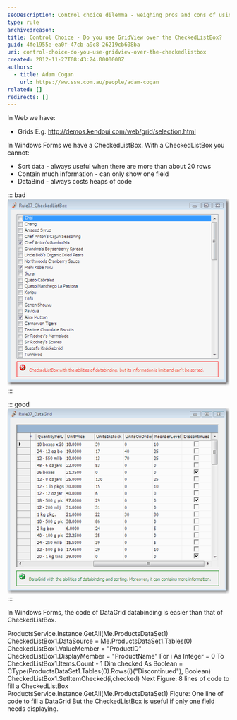 ```yaml
---
seoDescription: Control choice dilemma - weighing pros and cons of using GridView over CheckedListBox in Windows Forms development.
type: rule
archivedreason:
title: Control Choice - Do you use GridView over the CheckedListBox?
guid: 4fe1955e-ea0f-47cb-a9c8-26219cb608ba
uri: control-choice-do-you-use-gridview-over-the-checkedlistbox
created: 2012-11-27T08:43:24.0000000Z
authors:
  - title: Adam Cogan
    url: https://ww.ssw.com.au/people/adam-cogan
related: []
redirects: []
---
```


In Web we have:

- Grids E.g. http://demos.kendoui.com/web/grid/selection.html

In Windows Forms we have a CheckedListBox. With a CheckedListBox you cannot:

- Sort data - always useful when there are more than about 20 rows
- Contain much information - can only show one field
- DataBind - always costs heaps of code

<!--endintro-->

::: bad  
![Figure: Bad Example - The CheckedListBox is limited](../../assets/UsingCheckedListBox.gif)  
:::

::: good  
![Figure: Good Example - The DataGrid can show much more information (and if you use a 3rd Party eg. Telerik, then it can be pretty too)](../../assets/UsingDataGrid.gif)  
:::

In Windows Forms, the code of DataGrid databinding is easier than that of CheckedListBox.

ProductsService.Instance.GetAll(Me.ProductsDataSet1)
CheckedListBox1.DataSource = Me.ProductsDataSet1.Tables(0)
CheckedListBox1.ValueMember = "ProductID"
CheckedListBox1.DisplayMember = "ProductName"
For i As Integer = 0 To CheckedListBox1.Items.Count - 1
Dim checked As Boolean = CType(ProductsDataSet1.Tables(0).Rows(i)("Discontinued"), Boolean)
CheckedListBox1.SetItemChecked(i,checked)
Next
Figure: 8 lines of code to fill a CheckedListBox
ProductsService.Instance.GetAll(Me.ProductsDataSet1)
Figure: One line of code to fill a DataGrid
But the CheckedListBox is useful if only one field needs displaying.
